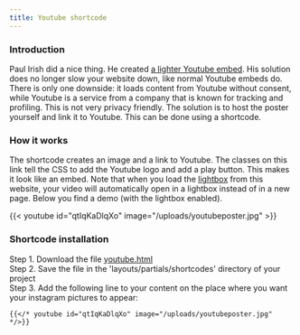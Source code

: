 ```yaml
---
title: Youtube shortcode
---
```


### Introduction

Paul Irish did a nice thing. He created [a lighter Youtube embed](https://github.com/paulirish/lite-youtube-embed). His solution does no longer slow your website down, like normal Youtube embeds do. There is only one downside: it loads content from Youtube without consent, while Youtube is a service from a company that is known for tracking and profiling. This is not very privacy friendly. The solution is to host the poster yourself and link it to Youtube. This can be done using a shortcode.

### How it works

The shortcode creates an image and a link to Youtube. The classes on this link tell the CSS to add the Youtube logo and add a play button. This makes it look like an embed. Note that when you load the [lightbox](/add-ons/lightbox/) from this website, your video will automatically open in a lightbox instead of in a new page. Below you find a demo (with the lightbox enabled).

{{< youtube id="qtIqKaDlqXo" image="/uploads/youtubeposter.jpg" >}}

### Shortcode installation

Step 1. Download the file [youtube.html](https://raw.githubusercontent.com/jhvanderschee/hugocodex/main/layouts/shortcodes/youtube.html)
<br />Step 2. Save the file in the 'layouts/partials/shortcodes' directory of your project
<br />Step 3. Add the following line to your content on the place where you want your instagram pictures to appear:

```
{{</* youtube id="qtIqKaDlqXo" image="/uploads/youtubeposter.jpg" */>}}
```
